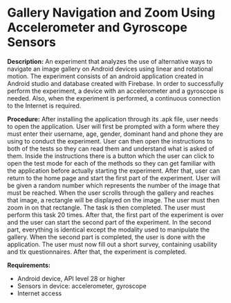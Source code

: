 <h1>Gallery Navigation and Zoom Using Accelerometer and Gyroscope Sensors</h1>

**Description:** An experiment that analyzes the use of alternative ways to navigate an image gallery on Android devices using linear and rotational motion. The experiment consists of an android application created in Android studio and database created with Firebase. In order to successfully perform the experiment, a device with an accelerometer and a gyroscope is needed. Also, when the experiment is performed, a continuous connection to the Internet is required.

**Procedure:** After installing the application through its .apk file, user needs to open the application. User will first be prompted with a form where they must enter their username, age, gender, dominant hand and phone they are using to conduct the experiment. User can then open the instructions to both of the tests so they can read them and understand what is asked of them. Inside the instructions there is a button which the user can click to open the test mode for each of the methods so they can get familiar with the application before actually starting the experiment. After that, user can return to the home page and start the first part of the experiment. User will be given a random number which represents the number of the image that must be reached. When the user scrolls through the gallery and reaches that image, a rectangle will be displayed on the image. The user must then zoom in on that rectangle. The task is then completed. The user must perform this task 20 times. After that, the first part of the experiment is over and the user can start the second part of the experiment. In the second part, everything is identical except the modality used to manipulate the gallery. When the second part is completed, the user is done with the application. The user must now fill out a short survey, containing usability and tlx questionnaires. After that, the experiment is completed.

**Requirements:** 
- Android device, API level 28 or higher
- Sensors in device: accelerometer, gyroscope
- Internet access
